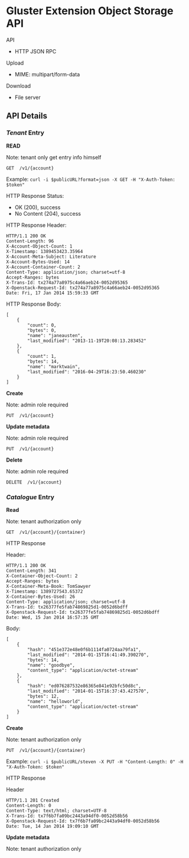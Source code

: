 Gluster Extension Object Storage API
======================================

API

* HTTP JSON RPC

Upload

* MIME: multipart/form-data

Download

* File server

API Details
----------------
    
### _Tenant_ Entry

__READ__ 

Note: tenant only get entry info himself

    GET  /v1/{account}

Example: `curl -i $publicURL?format=json -X GET -H "X-Auth-Token: $token"`

HTTP Response Status:

* OK (200), success
* No Content (204), success

HTTP Response Header:

    HTTP/1.1 200 OK
    Content-Length: 96
    X-Account-Object-Count: 1
    X-Timestamp: 1389453423.35964
    X-Account-Meta-Subject: Literature
    X-Account-Bytes-Used: 14
    X-Account-Container-Count: 2
    Content-Type: application/json; charset=utf-8
    Accept-Ranges: bytes
    X-Trans-Id: tx274a77a8975c4a66aeb24-0052d95365
    X-Openstack-Request-Id: tx274a77a8975c4a66aeb24-0052d95365
    Date: Fri, 17 Jan 2014 15:59:33 GMT
    
HTTP Response Body:

    [
        {
            "count": 0,
            "bytes": 0,
            "name": "janeausten",
            "last_modified": "2013-11-19T20:08:13.283452"
        },
        {
            "count": 1,
            "bytes": 14,
            "name": "marktwain",
            "last_modified": "2016-04-29T16:23:50.460230"
        }
    ]
    

__Create__

Note: admin role required

    PUT  /v1/{account}

__Update metadata__

Note: admin role required

    PUT  /v1/{account}

__Delete__

Note: admin role required

    DELETE  /v1/{account}


### _Catalogue_ Entry

__Read__

Note: tenant authorization only

    GET  /v1/{account}/{container}
    
HTTP Response

Header:

    HTTP/1.1 200 OK
    Content-Length: 341
    X-Container-Object-Count: 2
    Accept-Ranges: bytes
    X-Container-Meta-Book: TomSawyer
    X-Timestamp: 1389727543.65372
    X-Container-Bytes-Used: 26
    Content-Type: application/json; charset=utf-8
    X-Trans-Id: tx26377fe5fab74869825d1-0052d6bdff
    X-Openstack-Request-Id: tx26377fe5fab74869825d1-0052d6bdff
    Date: Wed, 15 Jan 2014 16:57:35 GMT

Body:

    [
        {
            "hash": "451e372e48e0f6b1114fa0724aa79fa1",
            "last_modified": "2014-01-15T16:41:49.390270",
            "bytes": 14,
            "name": "goodbye",
            "content_type": "application/octet-stream"
        },
        {
            "hash": "ed076287532e86365e841e92bfc50d8c",
            "last_modified": "2014-01-15T16:37:43.427570",
            "bytes": 12,
            "name": "helloworld",
            "content_type": "application/octet-stream"
        }
    ]
    

__Create__

Note: tenant authorization only

    PUT  /v1/{account}/{container}
    
Example: `curl -i $publicURL/steven -X PUT -H "Content-Length: 0" -H "X-Auth-Token: $token"`
    
HTTP Response

Header

    HTTP/1.1 201 Created
    Content-Length: 0
    Content-Type: text/html; charset=UTF-8
    X-Trans-Id: tx7f6b7fa09bc2443a94df0-0052d58b56
    X-Openstack-Request-Id: tx7f6b7fa09bc2443a94df0-0052d58b56
    Date: Tue, 14 Jan 2014 19:09:10 GMT
    
__Update metadata__

Note: tenant authorization only





